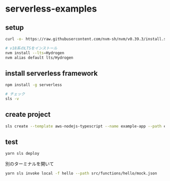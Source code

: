 # serverless-examples

## setup

```bash
curl -o- https://raw.githubusercontent.com/nvm-sh/nvm/v0.39.3/install.sh | bash

# v18系のLTSをインストール
nvm install --lts=Hydrogen
nvm alias default lts/Hydrogen
```

## install serverless framework

```bash
npm install -g serverless

# チェック
sls -v
```

## create project

```bash
sls create --template aws-nodejs-typescript --name example-app --path example-app
```

## test

```bash
yarn sls deploy
```

別のターミナルを開いて

```bash
yarn sls invoke local -f hello --path src/functions/hello/mock.json
```